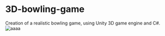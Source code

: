 # 3D-bowling-game
Creation of a realistic bowling game, using Unity 3D game engine and C#.
![aaaa](http://home/kwstaki/Pictures/27625342_2061836090509875_2378681434555445457_o.jpg)
